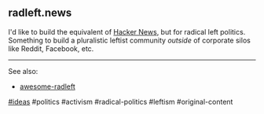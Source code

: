 ## radleft.news

I'd like to build the equivalent of [Hacker News](https://news.ycombinator.com),
but for radical left politics. Something to build a pluralistic leftist
community _outside_ of corporate silos like Reddit, Facebook, etc.

---

See also:

- [awesome-radleft](../projects/awesome-radleft.md)

[#ideas](../ideas.md) #politics #activism #radical-politics #leftism
#original-content
